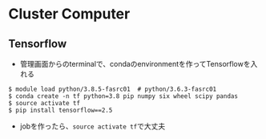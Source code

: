 # Cluster Computer

## Tensorflow
* 管理画面からのterminalで、condaのenvironmentを作ってTensorflowを入れる
```
$ module load python/3.8.5-fasrc01  # python/3.6.3-fasrc01
$ conda create -n tf python=3.8 pip numpy six wheel scipy pandas
$ source activate tf
$ pip install tensorflow==2.5 
```
* jobを作ったら、`source activate tf`で大丈夫
